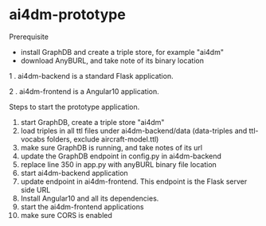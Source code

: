 # ai4dm-prototype

Prerequisite
- install GraphDB and create a triple store, for example "ai4dm"
- download AnyBURL, and take note of its binary location


1 . ai4dm-backend is a standard Flask application.

2 . ai4dm-frontend is a Angular10 application.


Steps to start the prototype application.

1. start GraphDB, create a triple store "ai4dm"
2. load triples in all ttl files under ai4dm-backend/data (data-triples and ttl-vocabs folders, exclude aircraft-model.ttl)
3. make sure GraphDB is running, and take notes of its url 
4. update the GraphDB endpoint in config.py in ai4dm-backend
5. replace line 350 in app.py with anyBURL binary file location
6. start ai4dm-backend application
7. update endpoint in ai4dm-frontend. This endpoint is the Flask server side URL
8. Install Angular10 and all its dependencies.
9. start the ai4dm-frontend applications
10. make sure CORS is enabled
